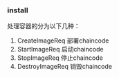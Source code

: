 ### install    


处理容器的分为以下几种：    
1. CreateImageReq 部署chaincode     
2. StartImageReq  启动chaincode     
3. StopImageReq   停止chaincode     
4. DestroyImageReq 销毁chaincode    
